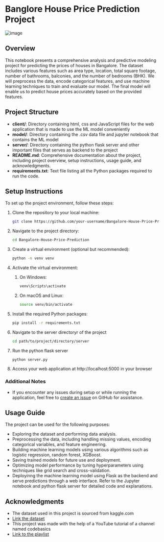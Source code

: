 # Banglore House Price Prediction Project


![image](https://github.com/ChinmayNaik02/Bangalore-House-Price-Prediction/assets/133491712/14395c90-6b01-4ff2-a1d2-92f150bf4259)



## Overview

This notebook presents a comprehensive analysis and predictive modeling project for predicting the prices of houses in Bangalore. The dataset includes various features such as area type, location, total square footage, number of bathrooms, balconies, and the number of bedrooms (BHK). We will preprocess the data, encode categorical features, and use machine learning techniques to train and evaluate our model. The final model will enable us to predict house prices accurately based on the provided features.

## Project Structure

- **client/**: Directory containing html, css and JavaScript files for the web application that is made to use the ML model conveniently
- **model/**: Directory containing the .csv data file and jupyter notebook that contains the ML model
- **server/**: Directory containing the python flask server and other important files that serves as backend to the project
- **README.md**: Comprehensive documentation about the project, including project overview, setup instructions, usage guide, and acknowledgments.
- **requirements.txt**: Text file listing all the Python packages required to run the code.

## Setup Instructions

To set up the project environment, follow these steps:

1. Clone the repository to your local machine:

   ```bash
   git clone https://github.com/your-username/Bangalore-House-Price-Prediction.git
   
2. Navigate to the project directory:
   
   ```bash
   cd Bangalore-House-Price-Prediction

3. Create a virtual environment (optional but recommended):
   
   ```bash
   python -m venv venv

4. Activate the virtual environment:
   1. On Windows:
      ```bash
      venv\Scripts\activate
   2. On macOS and Linux:
      ```bash
      source venv/bin/activate
5. Install the required Python packages:
   ```bash
   pip install -r requirements.txt

6. Navigate to the server directoryr of the project
   ```bash
   cd path/to/project/directory/server

7. Run the python flask server
   ```bash
   python server.py

8. Access your web application at http://localhost:5000 in your browser


### Additional Notes

- If you encounter any issues during setup or while running the application, feel free to [create an issue](https://github.com/Bangalore-House-Price-Prediction/issues) on GitHub for assistance.


## Usage Guide

The project can be used for the following purposes:

- Exploring the dataset and performing data analysis.
- Preprocessing the data, including handling missing values, encoding categorical variables, and feature engineering.
- Building machine learning models using various algorithms such as logistic regression, random forest, XGBoost.
- Saving trained models for future use and deployment.
- Optimizing model performance by tuning hyperparameters using techniques like grid search and cross-validation.
- Deployinng the machine learning model using Flask as the backend and serve predictions through a web interface.
Refer to the Jupyter notebook and python flask server for detailed code and explanations.


## Acknowledgments

- The dataset used in this project is sourced from kaggle.com
- [Link the dataset](https://www.kaggle.com/datasets/amitabhajoy/bengaluru-house-price-data)
- This project was made with the help of a YouTube tutorial of a channel named codebasics
- [Link to the playlist](https://www.youtube.com/playlist?list=PLeo1K3hjS3uu7clOTtwsp94PcHbzqpAdg)
